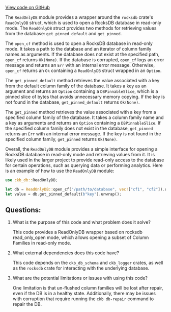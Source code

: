 [View code on GitHub](https://github.com/nervosnetwork/ckb/db/src/read_only_db.rs)

The `ReadOnlyDB` module provides a wrapper around the `rocksdb` crate's `ReadOnlyDB` struct, which is used to open a RocksDB database in read-only mode. The `ReadOnlyDB` struct provides two methods for retrieving values from the database: `get_pinned_default` and `get_pinned`. 

The `open_cf` method is used to open a RocksDB database in read-only mode. It takes a path to the database and an iterator of column family names as arguments. If the database does not exist at the specified path, `open_cf` returns `Ok(None)`. If the database is corrupted, `open_cf` logs an error message and returns an `Err` with an internal error message. Otherwise, `open_cf` returns an `Ok` containing a `ReadOnlyDB` struct wrapped in an `Option`.

The `get_pinned_default` method retrieves the value associated with a key from the default column family of the database. It takes a key as an argument and returns an `Option` containing a `DBPinnableSlice`, which is a pinned slice of bytes that avoids unnecessary memory copying. If the key is not found in the database, `get_pinned_default` returns `Ok(None)`.

The `get_pinned` method retrieves the value associated with a key from a specified column family of the database. It takes a column family name and a key as arguments and returns an `Option` containing a `DBPinnableSlice`. If the specified column family does not exist in the database, `get_pinned` returns an `Err` with an internal error message. If the key is not found in the specified column family, `get_pinned` returns `Ok(None)`.

Overall, the `ReadOnlyDB` module provides a simple interface for opening a RocksDB database in read-only mode and retrieving values from it. It is likely used in the larger project to provide read-only access to the database for certain operations, such as querying data or performing analytics. Here is an example of how to use the `ReadOnlyDB` module:

```rust
use ckb_db::ReadOnlyDB;

let db = ReadOnlyDB::open_cf("/path/to/database", vec!["cf1", "cf2"]).unwrap().unwrap();
let value = db.get_pinned_default(b"key").unwrap();
```
## Questions: 
 1. What is the purpose of this code and what problem does it solve?
    
    This code provides a ReadOnlyDB wrapper based on rocksdb read_only_open mode, which allows opening a subset of Column Families in read-only mode.

2. What external dependencies does this code have?
    
    This code depends on the `ckb_db_schema` and `ckb_logger` crates, as well as the `rocksdb` crate for interacting with the underlying database.

3. What are the potential limitations or issues with using this code?
    
    One limitation is that un-flushed column families will be lost after repair, even if the DB is in a healthy state. Additionally, there may be issues with corruption that require running the `ckb db-repair` command to repair the DB.
